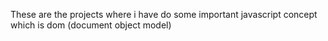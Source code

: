 These are the projects where i have do some important javascript concept which is dom (document object model)
